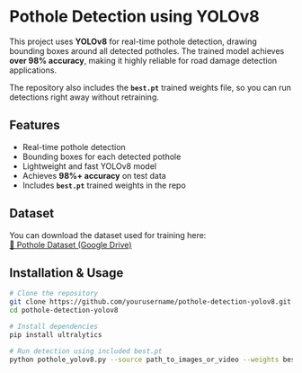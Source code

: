 # Pothole Detection using YOLOv8  

This project uses **YOLOv8** for real-time pothole detection, drawing bounding boxes around all detected potholes. The trained model achieves **over 98% accuracy**, making it highly reliable for road damage detection applications.  

The repository also includes the **`best.pt`** trained weights file, so you can run detections right away without retraining.  

## Features  
- Real-time pothole detection  
- Bounding boxes for each detected pothole  
- Lightweight and fast YOLOv8 model  
- Achieves **98%+ accuracy** on test data  
- Includes **`best.pt`** trained weights in the repo  

## Dataset  
You can download the dataset used for training here:  
[📂 Pothole Dataset (Google Drive)](https://drive.google.com/drive/folders/1kTu8gWb5u3HKFw1akapM1RWcpfROsBm7?usp=sharing)  

## Installation & Usage  
```bash
# Clone the repository
git clone https://github.com/yourusername/pothole-detection-yolov8.git
cd pothole-detection-yolov8

# Install dependencies
pip install ultralytics

# Run detection using included best.pt
python pothole_yolov8.py --source path_to_images_or_video --weights best.pt
